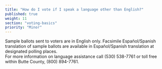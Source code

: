 ```yaml
---
title: "How do I vote if I speak a language other than English?"
published: true
weight: 11
section: "voting-basics"
priority: "Minor"
---
```


Sample ballots sent to voters are in English only. Facsimile Español/Spanish translation of sample ballots are available in Español/Spanish translation at designated polling places.  
For more information on language assistance call (530) 538-7761 or toll free within Butte County, (800) 894-7761.
